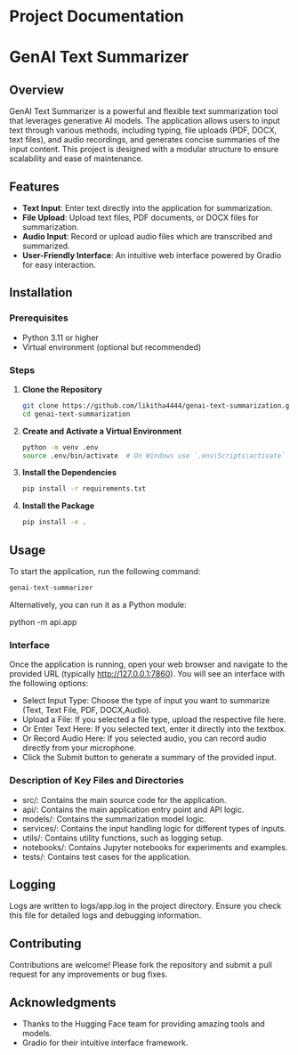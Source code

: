 # Project Documentation
# GenAI Text Summarizer

## Overview

GenAI Text Summarizer is a powerful and flexible text summarization tool that leverages generative AI models. The application allows users to input text through various methods, including typing, file uploads (PDF, DOCX, text files), and audio recordings, and generates concise summaries of the input content. This project is designed with a modular structure to ensure scalability and ease of maintenance.

## Features

- **Text Input**: Enter text directly into the application for summarization.
- **File Upload**: Upload text files, PDF documents, or DOCX files for summarization.
- **Audio Input**: Record or upload audio files which are transcribed and summarized.
- **User-Friendly Interface**: An intuitive web interface powered by Gradio for easy interaction.

## Installation

### Prerequisites

- Python 3.11 or higher
- Virtual environment (optional but recommended)

### Steps

1. **Clone the Repository**

    ```bash
    git clone https://github.com/likitha4444/genai-text-summarization.git
    cd genai-text-summarization
    ```

2. **Create and Activate a Virtual Environment**

    ```bash
    python -m venv .env
    source .env/bin/activate  # On Windows use `.env\Scripts\activate`
    ```

3. **Install the Dependencies**

    ```bash
    pip install -r requirements.txt
    ```

4. **Install the Package**

    ```bash
    pip install -e .
    ```

## Usage

To start the application, run the following command:

```bash
genai-text-summarizer
```

Alternatively, you can run it as a Python module:

python -m api.app

### Interface
Once the application is running, open your web browser and navigate to the provided URL (typically http://127.0.0.1:7860). You will see an interface with the following options:

* Select Input Type: Choose the type of input you want to summarize (Text, Text File, PDF, DOCX,Audio).
* Upload a File: If you selected a file type, upload the respective file here.
* Or Enter Text Here: If you selected text, enter it directly into the textbox.
* Or Record Audio Here: If you selected audio, you can record audio directly from your microphone.
* Click the Submit button to generate a summary of the provided input.

### Description of Key Files and Directories
* src/: Contains the main source code for the application.
* api/: Contains the main application entry point and API logic.
* models/: Contains the summarization model logic.
* services/: Contains the input handling logic for different types of inputs.
* utils/: Contains utility functions, such as logging setup.
* notebooks/: Contains Jupyter notebooks for experiments and examples.
* tests/: Contains test cases for the application.

## Logging
Logs are written to logs/app.log in the project directory. Ensure you check this file for detailed logs and debugging information.

## Contributing
Contributions are welcome! Please fork the repository and submit a pull request for any improvements or bug fixes.

## Acknowledgments
- Thanks to the Hugging Face team for providing amazing tools and models.
- Gradio for their intuitive interface framework.
